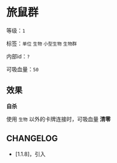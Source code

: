 # 旅鼠群

等级：`1`

标签：`单位` `生物` `小型生物` `生物群`

内部id：`?`

可吸血量：`50`

## 效果

**自杀**

使用 `生物` 以外的卡牌连接时，可吸血量 **清零**

## CHANGELOG

- [1.1.8]，引入
